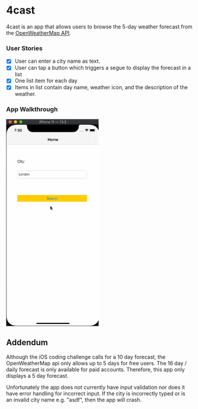 # 4cast
4cast is an app that allows users to browse the 5-day weather forecast from the [OpenWeatherMap API](https://openweathermap.org/api).

### User Stories
- [x] User can enter a city name as text.
- [x] User can tap a button which triggers a segue to display the forecast in a list
- [x] One list item for each day
- [x] Items in list contain day name, weather icon, and the description of the weather.

### App Walkthrough
<img src="/4cast.gif" width=250><br>

## Addendum
Although the iOS coding challenge calls for a 10 day forecast, the OpenWeatherMap api only allows up to 5 days for free users.
The 16 day / daily forecast is only available for paid accounts. Therefore, this app only displays a 5 day forecast. 

Unfortunately the app does not currently have input validation nor does it have error handling for incorrect input. If the city is
incorrectly typed or is an invalid city name e.g. "asdf", then the app will crash.  

